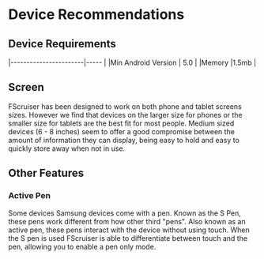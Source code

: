 # Device Recommendations

## Device Requirements
|-----------------------|-----	|
|Min Android Version	| 5.0 	|
|Memory					|1.5mb	|

## Screen 
FScruiser has been designed to work on both phone and tablet screens sizes. However we find that devices on the larger size for phones or the smaller size for tablets are the best fit for most people. Medium sized devices (6 - 8 inches) seem to offer a good compromise between the amount of information they can display, being easy to hold and easy to quickly store away when not in use.

## Other Features
### Active Pen
Some devices Samsung devices come with a pen. Known as the S Pen, these pens work different from how other third "pens". Also known as an active pen, these pens interact with the device without using touch. When the S pen is used FScruiser is able to differentiate between touch and the pen, allowing you to enable a pen only mode.






